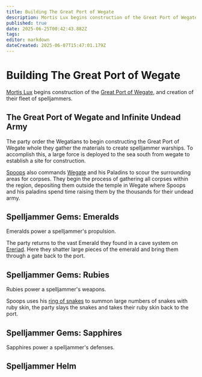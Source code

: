 ```yaml
---
title: Building The Great Port of Wegate
description: Mortis Lux begins construction of the Great Port of Wegate
published: true
date: 2025-06-25T00:42:43.882Z
tags: 
editor: markdown
dateCreated: 2025-06-07T15:47:01.179Z
---
```


# Building The Great Port of Wegate
[Mortis Lux](/organizations/mortis-lux) begins construction of the [Great Port of Wegate](/locations/great-port-of-wegate), and creation of their fleet of spelljammers.

## The Great Port of Wegate and Infinite Undead Army
The party order the Wegatians to begin constructing the Great Port of Wegate whole they gather the materials to create spelljammer warships. To accomplish this, a large force is deployed to the sea south from wegate to establish a site for construction.

[Spoops](/characters/spoops) also commands [Wegate](/locations/Mardun/Wegate) and his Paladins to scour the surrounding areas for corpses. They begin the process of gathering all corpses within the region, depositing them outside the temple in Wegate where Spoops and his paladins spend time raising them by the thousands for their undead army.


## Spelljammer Gems: Emeralds
Emeralds power a spelljammer's propulsion. 

The party returns to the vast Emerald they found in a cave system on [Ereriad](/locations/Ereriad). Here they shatter large pieces of the emerald and bring them through a gate back to the port.


## Spelljammer Gems: Rubies
Rubies power a spelljammer's weapons. 

Spoops uses his [ring of snakes](/items/Ring-of-Snakes) to summon large numbers of snakes with ruby skin, the party slays the snakes and takes their ruby skin back to the port.


## Spelljammer Gems: Sapphires

Sapphires power a spelljammer's defenses.



## Spelljammer Helm



